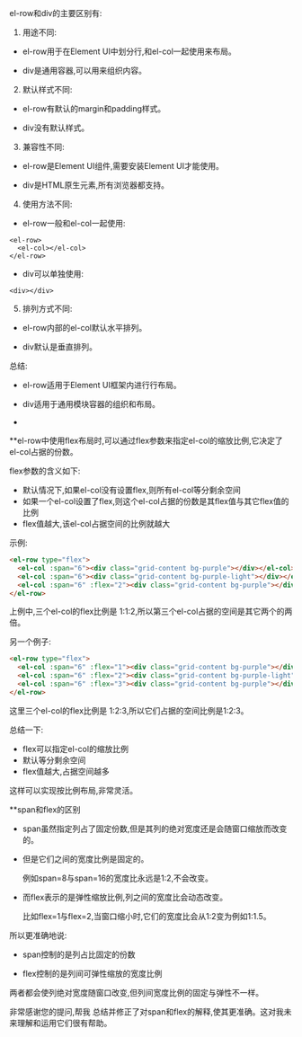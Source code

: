 el-row和div的主要区别有:

1. 用途不同:

- el-row用于在Element UI中划分行,和el-col一起使用来布局。

- div是通用容器,可以用来组织内容。

2. 默认样式不同:

- el-row有默认的margin和padding样式。

- div没有默认样式。

3. 兼容性不同:

- el-row是Element UI组件,需要安装Element UI才能使用。

- div是HTML原生元素,所有浏览器都支持。

4. 使用方法不同: 

- el-row一般和el-col一起使用:

```
<el-row>
  <el-col></el-col>
</el-row>
```

- div可以单独使用:

```
<div></div>
```

5. 排列方式不同:

- el-row内部的el-col默认水平排列。

- div默认是垂直排列。

总结:

- el-row适用于Element UI框架内进行行布局。

- div适用于通用模块容器的组织和布局。
-

**el-row中使用flex布局时,可以通过flex参数来指定el-col的缩放比例,它决定了el-col占据的份数。

flex参数的含义如下:

- 默认情况下,如果el-col没有设置flex,则所有el-col等分剩余空间
- 如果一个el-col设置了flex,则这个el-col占据的份数是其flex值与其它flex值的比例
- flex值越大,该el-col占据空间的比例就越大

示例:

```html
<el-row type="flex">
  <el-col :span="6"><div class="grid-content bg-purple"></div></el-col>
  <el-col :span="6"><div class="grid-content bg-purple-light"></div></el-col>
  <el-col :span="6" :flex="2"><div class="grid-content bg-purple"></div></el-col>
</el-row>
```

上例中,三个el-col的flex比例是 1:1:2,所以第三个el-col占据的空间是其它两个的两倍。

另一个例子:

```html  
<el-row type="flex">
  <el-col :span="6" :flex="1"><div class="grid-content bg-purple"></div></el-col>
  <el-col :span="6" :flex="2"><div class="grid-content bg-purple-light"></div></el-col>
  <el-col :span="6" :flex="3"><div class="grid-content bg-purple"></div></el-col> 
</el-row>
```

这里三个el-col的flex比例是 1:2:3,所以它们占据的空间比例是1:2:3。

总结一下:

- flex可以指定el-col的缩放比例
- 默认等分剩余空间
- flex值越大,占据空间越多

这样可以实现按比例布局,非常灵活。

**span和flex的区别



- span虽然指定列占了固定份数,但是其列的绝对宽度还是会随窗口缩放而改变的。

- 但是它们之间的宽度比例是固定的。

  例如span=8与span=16的宽度比永远是1:2,不会改变。

- 而flex表示的是弹性缩放比例,列之间的宽度比会动态改变。

  比如flex=1与flex=2,当窗口缩小时,它们的宽度比会从1:2变为例如1:1.5。

所以更准确地说:

- span控制的是列占比固定的份数 

- flex控制的是列间可弹性缩放的宽度比例

两者都会使列绝对宽度随窗口改变,但列间宽度比例的固定与弹性不一样。

非常感谢您的提问,帮我 总结并修正了对span和flex的解释,使其更准确。这对我未来理解和运用它们很有帮助。